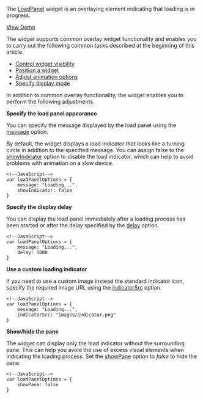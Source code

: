 <article data-show="Content/Applications/16_1/UIWidgets/dxLoadPanel/markup.html,
        Content/Applications/16_1/UIWidgets/dxLoadPanel/script.js,
        Content/Applications/16_1/UIWidgets/dxLoadPanel/styles.css">

The [LoadPanel](/api-reference/10%20UI%20Widgets/dxLoadPanel '/Documentation/ApiReference/UI_Widgets/dxLoadPanel/') widget is an overlaying element indicating that loading is in progress.

<a href="http://js.devexpress.com/Demos/WidgetsGallery/#demo/dialogsandnotificationsloadpanelloadpanelloadpanel/" class="button orange small fix-width-155" style="margin-right: 20px;" target="_blank">View Demo</a>

The widget supports common overlay widget functionality and enables you to carry out the following common tasks described at the beginning of this article.

- [Control widget visibility](/concepts/10%20UI%20Widgets/10%20UI%20Widget%20Categories/30%20Overlay%20Widgets/0%20Common%20Tasks/0%20Control%20The%20Widget%20Visibility.md '/Documentation/Guide/UI_Widgets/UI_Widget_Categories/Overlay_Widgets/#Common_Tasks/Control_The_Widget_Visibility')  
- [Position a widget](/concepts/10%20UI%20Widgets/10%20UI%20Widget%20Categories/30%20Overlay%20Widgets/0%20Common%20Tasks/1%20Position%20a%20Widget.md '/Documentation/Guide/UI_Widgets/UI_Widget_Categories/Overlay_Widgets/#Common_Tasks/Position_a_Widget')  
- [Adjust animation options](/concepts/10%20UI%20Widgets/10%20UI%20Widget%20Categories/30%20Overlay%20Widgets/0%20Common%20Tasks/2%20Adjust%20Animation%20Options.md '/Documentation/Guide/UI_Widgets/UI_Widget_Categories/Overlay_Widgets/#Common_Tasks/Adjust_Animation_Options')  
- [Specify display mode](/concepts/10%20UI%20Widgets/10%20UI%20Widget%20Categories/30%20Overlay%20Widgets/0%20Common%20Tasks/3%20Display%20Modes.md '/Documentation/Guide/UI_Widgets/UI_Widget_Categories/Overlay_Widgets/#Common_Tasks/Display_Modes')  

In addition to common overlay functionality, the widget enables you to perform the following adjustments.

**Specify the load panel appearance**

You can specify the message displayed by the load panel using the [message](/api-reference/10%20UI%20Widgets/dxLoadPanel/1%20Configuration/message.md '/Documentation/ApiReference/UI_Widgets/dxLoadPanel/Configuration/#message') option.

By default, the widget displays a load indicator that looks like a turning circle in addition to the specified message. You can assign false to the [showIndicator](/api-reference/10%20UI%20Widgets/dxLoadPanel/1%20Configuration/showIndicator.md '/Documentation/ApiReference/UI_Widgets/dxLoadPanel/Configuration/#showIndicator') option to disable the load indicator, which can help to avoid problems with animation on a slow device.

    <!--JavaScript-->
    var loadPanelOptions = {
        message: "Loading...",
        showIndicator: false
    }

**Specify the display delay**

You can display the load panel immediately after a loading process has been started or after the delay specified by the [delay](/api-reference/10%20UI%20Widgets/dxLoadPanel/1%20Configuration/delay.md '/Documentation/ApiReference/UI_Widgets/dxLoadPanel/Configuration/#delay') option.

    <!--JavaScript-->
    var loadPanelOptions = {
        message: "Loading...",
        delay: 1000
    }

**Use a custom loading indicator**

If you need to use a custom image instead the standard indicator icon, specify the required image URL using the [indicatorSrc](/api-reference/10%20UI%20Widgets/dxLoadPanel/1%20Configuration/indicatorSrc.md '/Documentation/ApiReference/UI_Widgets/dxLoadPanel/Configuration/#indicatorSrc') option.

    <!--JavaScript-->
    var loadPanelOptions = {
        message: "Loading...",
        indicatorSrc: "images/indicator.png"
    }

**Show/hide the pane**

The widget can display only the load indicator without the surrounding pane. This can help you avoid the use of excess visual elements when indicating the loading process. Set the [showPane](/api-reference/10%20UI%20Widgets/dxLoadPanel/1%20Configuration/showPane.md '/Documentation/ApiReference/UI_Widgets/dxLoadPanel/Configuration/#showPane') option to *false* to hide the pane.

    <!--JavaScript-->
    var loadPanelOptions = {
        showPane: false
    }
</article>